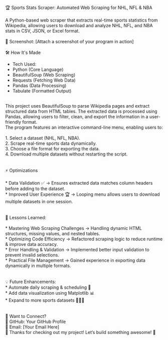 🏆 Sports Stats Scraper: Automated Web Scraping for NHL, NFL & NBA
<br>
<br>
A Python-based web scraper that extracts real-time sports statistics from Wikipedia, allowing users to download and analyze NHL, NFL, and NBA stats in CSV, JSON, or Excel format.
<br>
<br>
📸 Screenshot: [Attach a screenshot of your program in action]
<br>
<br>
🛠 How It's Made <br>
* Tech Used: <br>
* Python (Core Language)<br>
* BeautifulSoup (Web Scraping)<br>
* Requests (Fetching Web Data)<br>
* Pandas (Data Processing)<br>
* Tabulate (Formatted Output)<br>
<br>
This project uses BeautifulSoup to parse Wikipedia pages and extract structured data from HTML tables. The extracted data is processed using Pandas, allowing users to filter, clean, and export the information in a user-friendly format.
<br>
The program features an interactive command-line menu, enabling users to:
<br>
<br>
1. Select a dataset (NHL, NFL, NBA).<br>
2. Scrape real-time sports data dynamically. <br>
3. Choose a file format for exporting the data.<br>
4. Download multiple datasets without restarting the script. <br>
<br>
<br>
⚡ Optimizations<br>
<br>
  * Data Validation ✅ → Ensures extracted data matches column headers before adding to the dataset.<br>
  * Improved User Experience 🏆 → Looping menu allows users to download multiple datasets in one session.<br>
<br>
<br>
🎯 Lessons Learned: <br>
<br>
  * Mastering Web Scraping Challenges → Handling dynamic HTML structures, missing values, and nested tables. <br>
  * Optimizing Code Efficiency → Refactored scraping logic to reduce runtime & improve data accuracy.<br>
  * Error Handling & Validation → Implemented better input validation to prevent invalid selections.<br>
  * Practical File Management → Gained experience in exporting data dynamically in multiple formats.<br>
<br>
<br>
💡 Future Enhancements: <br>
 * Automate daily scraping & scheduling 📅 <br>
 * Add data visualization using Matplotlib 📊<br>
 * Expand to more sports datasets 🏀🏈🏒<br>
<br>
<br>
📩 Want to Connect?<br>
🔗 GitHub: Your GitHub Profile<br>
📧 Email: [Your Email Here]<br>
🎉 Thanks for checking out my project! Let’s build something awesome! 🚀
